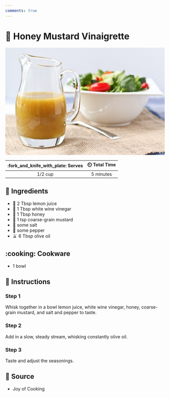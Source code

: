 ```yaml
---
comments: true
---
```

# :honey_pot: Honey Mustard Vinaigrette

![Honey Mustard Vinaigrette](../assets/images/honey-mustard-vinaigrette.jpg)

| :fork_and_knife_with_plate: Serves | :timer_clock: Total Time |
|:----------------------------------:|:-----------------------: |
| 1/2 cup | 5 minutes |

## :salt: Ingredients

- :lemon: 2 Tbsp lemon juice
- :champagne: 1 Tbsp white wine vinegar
- :honey_pot: 1 Tbsp honey
- :hotdog: 1 tsp coarse-grain mustard
- :salt: some salt
- :salt: some pepper
- :olive: 6 Tbsp olive oil

## :cooking: Cookware

- 1 bowl

## :pencil: Instructions

### Step 1

Whisk together in a bowl lemon juice, white wine vinegar, honey, coarse-grain mustard, and salt and pepper to taste.

### Step 2

Add in a slow, steady stream, whisking constantly olive oil.

### Step 3

Taste and adjust the seasonings.

## :link: Source

- Joy of Cooking
